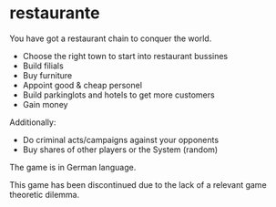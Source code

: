 # restaurante

You have got a restaurant chain to conquer the world.

  * Choose the right town to start into restaurant bussines
  * Build filials
  * Buy furniture
  * Appoint good & cheap personel
  * Build parkinglots and hotels to get more customers
  * Gain money

Additionally:

  * Do criminal acts/campaigns against your opponents
  * Buy shares of other players or the System (random)

The game is in German language.

This game has been discontinued due to the lack of a relevant game theoretic dilemma.
